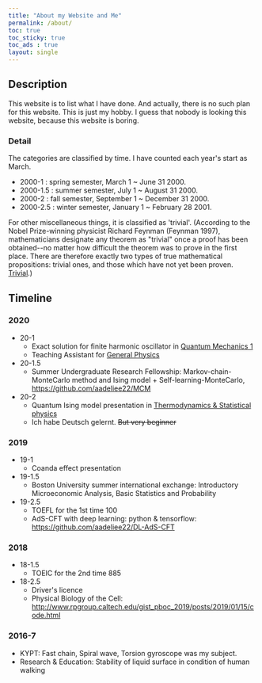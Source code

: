 ```yaml
---
title: "About my Website and Me"
permalink: /about/
toc: true
toc_sticky: true
toc_ads : true
layout: single
---
```


## Description
This website is to list what I have done. And actually, there is no such plan for this website. This is just my hobby.
I guess that nobody is looking this website, because this website is boring. 

### Detail
The categories are classified by time. I have counted each year's start as March.
- 2000-1 : spring semester, March 1 ~ June 31 2000.
- 2000-1.5 : summer semester, July 1 ~ August 31 2000.
- 2000-2 : fall semester, September 1 ~ December 31 2000.
- 2000-2.5 : winter semester, January 1 ~ February 28 2001.

For other miscellaneous things, it is classified as 'trivial'. (According to the Nobel Prize-winning physicist Richard Feynman (Feynman 1997), mathematicians designate any theorem as "trivial" once a proof has been obtained--no matter how difficult the theorem was to prove in the first place. There are therefore exactly two types of true mathematical propositions: trivial ones, and those which have not yet been proven. [Trivial](https://mathworld.wolfram.com/Trivial.html).)


## Timeline
### 2020
- 20-1
  * Exact solution for finite harmonic oscillator in <ins>Quantum Mechanics 1</ins>
  * Teaching Assistant for <ins>General Physics</ins>
- 20-1.5
  * Summer Undergraduate Research Fellowship: 
  Markov-chain-MonteCarlo method and Ising model + Self-learning-MonteCarlo, <https://github.com/aadeliee22/MCM>
- 20-2
  * Quantum Ising model presentation in <ins>Thermodynamics & Statistical physics</ins>
  * Ich habe Deutsch gelernt. ~~But very beginner~~

### 2019
- 19-1
  * Coanda effect presentation
- 19-1.5
  * Boston University summer international exchange: Introductory Microeconomic Analysis, Basic Statistics and Probability 
- 19-2.5
  * TOEFL for the 1st time 100
  * AdS-CFT with deep learning: python & tensorflow: <https://github.com/aadeliee22/DL-AdS-CFT>

### 2018 
- 18-1.5
  * TOEIC for the 2nd time 885
- 18-2.5
  * Driver's licence
  * Physical Biology of the Cell: <http://www.rpgroup.caltech.edu/gist_pboc_2019/posts/2019/01/15/code.html> 

### 2016-7
  * KYPT: Fast chain, Spiral wave, Torsion gyroscope was my subject.
  * Research & Education: Stability of liquid surface in condition of human walking



